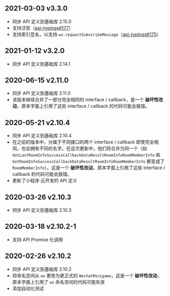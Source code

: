 ## 2021-03-03 v3.3.0
- 同步 API 定义到基础库 2.15.0
- 支持泛型（[api-typings#177](https://github.com/wechat-miniprogram/api-typings/issues/177)）
- 支持索引签名，以支持 `wx.requestSubscribeMessage`（[api-typings#175](https://github.com/wechat-miniprogram/api-typings/issues/175)）

## 2021-01-12 v3.2.0
- 同步 API 定义到基础库 2.14.1

## 2020-06-15 v2.11.0
- 同步 API 定义到基础库 2.11.0
- 该版本继续合并了一部分完全相同的 interface / callback，是一个 **破坏性改动**，原本字面上引用了这些 interface / callback 的代码可能会报错。

## 2020-05-21 v2.10.4
- 同步 API 定义到基础库 2.10.4
- 在之前的版本中，分属于不同接口的两个 interface / callback 即使完全相同，也会拥有不同的名字。在这次更新中，他们将合并为同一个（如 `GetLastRoomInfoSuccessCallbackDataResultRoomInfoRoomMemberInfo` 和 `GetRoomInfoSuccessCallbackDataResultRoomInfoRoomMemberInfo` 都变成了 `RoomMemberInfo`）。这是一个 **破坏性改动**，原本字面上引用了这些 interface / callback 的代码可能会报错。
- 更新了小程序·云开发的 API 定义

## 2020-03-26 v2.10.3
- 同步 API 定义到基础库 2.10.3

## 2020-03-18 v2.10.2-1
- 支持 API Promise 化调用

## 2020-02-26 v2.10.2
- 同步 API 定义到基础库 2.10.2
- 将命名空间从 `wx` 更改为更正式的 `WechatMinigame`，这是一个 **破坏性改动**，原本字面上引用了 `wx` 命名空间的代码可能失效
- 添加自动化测试